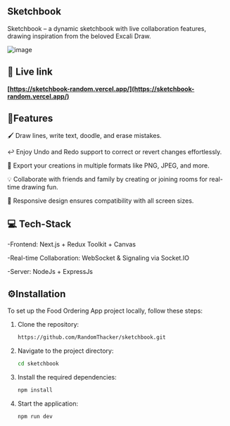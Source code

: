 ## Sketchbook

Sketchbook – a dynamic sketchbook with live collaboration features, drawing inspiration from the beloved Excali Draw.

![image](https://github.com/RandomThacker/sketchbook/assets/141705990/9c1dbd89-4b0e-41f0-b3e9-901e832d4db9)


## 🔗 Live link

**[https://sketchbook-random.vercel.app/](https://sketchbook-random.vercel.app/)**


## 📓Features 
🖌️ Draw lines, write text, doodle, and erase mistakes.

↩️ Enjoy Undo and Redo support to correct or revert changes effortlessly.

🎨 Export your creations in multiple formats like PNG, JPEG, and more.

💡 Collaborate with friends and family by creating or joining rooms for real-time drawing fun.

📱 Responsive design ensures compatibility with all screen sizes.

## 💻 Tech-Stack 
-Frontend: Next.js + Redux Toolkit + Canvas

-Real-time Collaboration: WebSocket & Signaling via Socket.IO

-Server: NodeJs + ExpressJs


## ⚙️Installation 
To set up the Food Ordering App project locally, follow these steps:

1. Clone the repository:
    ```bash
    https://github.com/RandomThacker/sketchbook.git
    ```

2. Navigate to the project directory:
    ```bash
    cd sketchbook
    ```

3. Install the required dependencies:
    ```bash
    npm install
    ```

4. Start the application:
    ```bash
    npm run dev
    ```
